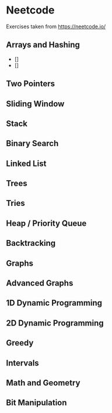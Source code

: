 # Neetcode
Exercises taken from https://neetcode.io/

## Arrays and Hashing
- []
- [] 
## Two Pointers

## Sliding Window

## Stack

## Binary Search

## Linked List

## Trees

## Tries

## Heap / Priority Queue

## Backtracking

## Graphs

## Advanced Graphs

## 1D Dynamic Programming

## 2D Dynamic Programming

## Greedy

## Intervals

## Math and Geometry

## Bit Manipulation